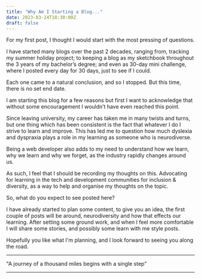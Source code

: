 ```yaml
---
title: "Why Am I Starting a Blog..."
date: 2023-03-24T18:30:00Z
draft: false
---
```


<!-- Blog Post #1 -->

For my first post, I thought I would start with the most pressing of questions.

I have started many blogs over the past 2 decades, ranging from, tracking my summer holiday project; to keeping a blog as my sketchbook throughout the 3 years of my bachelor’s degree; and even as 30-day mini challenge, where I posted every day for 30 days, just to see if I could.

Each one came to a natural conclusion, and so I stopped. But this time, there is no set end date. 

I am starting this blog for a few reasons but first I want to acknowledge that without some encouragement I wouldn’t have even reached this point. 

Since leaving university, my career has taken me in many twists and turns, but one thing which has been consistent is the fact that whatever I do I strive to learn and improve. This has led me to question how much dyslexia and dyspraxia plays a role in my learning as someone who is neurodiverse. 

Being a web developer also adds to my need to understand how we learn, why we learn and why we forget, as the industry rapidly changes around us.

As such, I feel that I should be recording my thoughts on this. Advocating for learning in the tech and development communities for inclusion & diversity, as a way to help and organise my thoughts on the topic.

So, what do you expect to see posted here? 

I have already started to plan some content, to give you an idea, the first couple of posts will be around, neurodiversity and how that effects our learning. After setting some ground work, and when I feel more comfortable I will share some stories, and possibly some learn with me style posts. 

Hopefully you like what I'm planning, and I look forward to seeing you along the road.   

---

"A journey of a thousand miles begins with a single step"

---